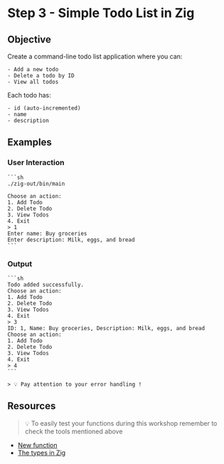 # Step 3 - Simple Todo List in Zig

## Objective

Create a command-line todo list application where you can:

    - Add a new todo
    - Delete a todo by ID
    - View all todos

Each todo has:

    - id (auto-incremented)
    - name
    - description

## Examples

### User Interaction

    ```sh
    ./zig-out/bin/main

    Choose an action:
    1. Add Todo
    2. Delete Todo
    3. View Todos
    4. Exit
    > 1
    Enter name: Buy groceries
    Enter description: Milk, eggs, and bread
    ```

### Output

    ```sh
    Todo added successfully.
    Choose an action:
    1. Add Todo
    2. Delete Todo
    3. View Todos
    4. Exit
    > 3
    ID: 1, Name: Buy groceries, Description: Milk, eggs, and bread
    Choose an action:
    1. Add Todo
    2. Delete Todo
    3. View Todos
    4. Exit
    > 4
    ```

    > 💡 Pay attention to your error handling !

## Resources

> 💡 To easily test your functions during this workshop remember to check the tools mentioned above

- [New function](https://ziglang.org/documentation/master/#Functions)
- [The types in Zig](https://ziglang.org/documentation/master/#Primitive-Types)
